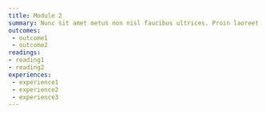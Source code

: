 ```yaml
---
title: Module 2
summary: Nunc sit amet metus non nisl faucibus ultrices. Proin laoreet non nibh id dignissim. Nunc vel vulputate turpis, et consectetur nibh. Sed vitae egestas orci.
outcomes:
 - outcome1
 - outcome2
readings:
- reading1
- reading2
experiences:
 - experience1
 - experience2
 - experience3
---
```

